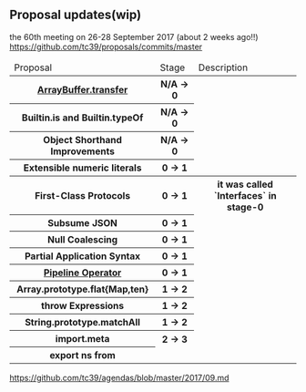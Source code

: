 ## Proposal updates(wip)
the 60th meeting on 26-28 September 2017 (about 2 weeks ago!!)
https://github.com/tc39/proposals/commits/master
<table class="common-table proposal-updates-table">
  <thead>
    <tr>
      <td>Proposal</td>
      <td>Stage</td>
      <td>Description</td>
    </tr>
  </thead>
  <tbody>
    <tr>
      <th>
        <a href="https://gist.github.com/lukewagner/2735af7eea411e18cf20">ArrayBuffer.transfer</a>
      </th>
      <th>N/A → 0</th>
    </tr>
    <tr>
      <th>Builtin.is and Builtin.typeOf</th>
      <th>N/A → 0</th>
    </tr>
    <tr>
      <th>Object Shorthand Improvements</th>
      <th>N/A → 0</th>
    </tr>
    <tr>
      <th>Extensible numeric literals</th>
      <th>0 → 1</th>
    </tr>
    <tr>
      <th>First-Class Protocols</th>
      <th>0 → 1</th>
      <th>it was called `Interfaces` in stage-0</th>
    </tr>
    <tr>
      <th>Subsume JSON</th>
      <th>0 → 1</th>
    </tr>
    <tr>
      <th>Null Coalescing</th>
      <th>0 → 1</th>
    </tr>
    <tr>
      <th>Partial Application Syntax</th>
      <th>0 → 1</th>
    </tr>
    <tr>
      <th>
        <a href="https://github.com/tc39/proposal-pipeline-operator">Pipeline Operator</a>
      </th>
      <th>0 → 1</th>
    </tr>
    <tr>
      <th>Array.prototype.flat{Map,ten}</th>
      <th>1 → 2</th>
    </tr>
    <tr>
      <th>throw Expressions</th>
      <th>1 → 2</th>
    </tr>
    <tr>
      <th>String.prototype.matchAll</th>
      <th>1 → 2</th>
    </tr>
    <tr>
      <th>import.meta</th>
      <th>2 → 3</th>
    </tr>
    <tr>
      <th>export ns from</th>
    </tr>
  </tbody>
</table>

<a href="https://github.com/tc39/agendas/blob/master/2017/09.md" target="_blank" class="ref-link">
  https://github.com/tc39/agendas/blob/master/2017/09.md
</a>
